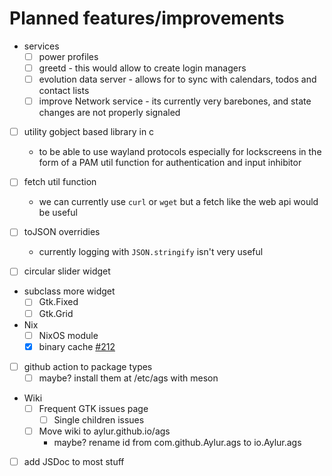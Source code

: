 # Planned features/improvements

- services
  - [ ] power profiles
  - [ ] greetd - this would allow to create login managers
  - [ ] evolution data server - allows for to sync with calendars, todos and contact lists
  - [ ] improve Network service - its currently very barebones, and state changes are not properly signaled

- [ ] utility gobject based library in c
  - to be able to use wayland protocols especially for lockscreens in the form of a PAM util function for authentication and input inhibitor

- [ ] fetch util function
  - we can currently use `curl` or `wget` but a fetch like the web api would be useful

- [ ] toJSON overridies
  - currently logging with `JSON.stringify` isn't very useful

- [ ] circular slider widget

- subclass more widget
  - [ ] Gtk.Fixed
  - [ ] Gtk.Grid

- Nix
  - [ ] NixOS module
  - [x] binary cache [#212](https://github.com/Aylur/ags/pull/212)

- [ ] github action to package types 
  - [ ] maybe? install them at /etc/ags with meson

- Wiki
  - [ ] Frequent GTK issues page
    - [ ] Single children issues

  - [ ] Move wiki to aylur.github.io/ags
    - maybe? rename id from com.github.Aylur.ags to io.Aylur.ags


- [ ] add JSDoc to most stuff
